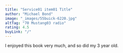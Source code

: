 ```yaml
---
title: "Service01 item01 Title"
author: "Michael Bond"
image: "_images/55buick-6220.jpg"
altTag: "70 Mustang03 radio"
rating: 4.5
buyLink: "/"
---
```


I enjoyed this book very much, and so did my 3 year old.